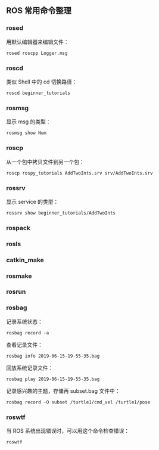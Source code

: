 ## ROS 常用命令整理
### rosed
用默认编辑器来编辑文件：
```
rosed roscpp Logger.msg
```
### roscd
类似 Shell 中的 cd 切换路径：
```
roscd beginner_tutorials
```
### rosmsg
显示 msg 的类型：
```
rosmsg show Num
```
### roscp
从一个包中拷贝文件到另一个包：
```
roscp rospy_tutorials AddTwoInts.srv srv/AddTwoInts.srv
```
### rossrv
显示 service 的类型：
```
rossrv show beginner_tutorials/AddTwoInts
```
### rospack
### rosls
### catkin_make
### rosmake
### rosrun
### rosbag
记录系统状态：
```
rosbag record -a
```
查看记录文件：
```
rosbag info 2019-06-15-19-55-35.bag
```
回放系统记录文件：
```
rosbag play 2019-06-15-19-55-35.bag
```
记录感兴趣的主题，存储再 subset.bag 文件中：
```
rosbag record -O subset /turtle1/cmd_vel /turtle1/pose
```
### roswtf
当 ROS 系统出现错误时，可以用这个命令检查错误：
```
roswtf
```